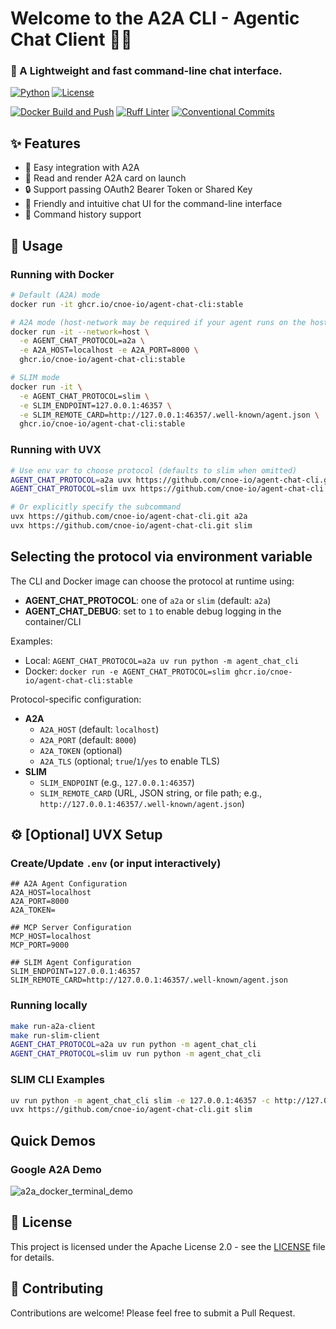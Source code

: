 # Welcome to the A2A CLI - Agentic Chat Client 🤖💬

### **🚀 A Lightweight and fast command-line chat interface.**

[![Python](https://img.shields.io/badge/python-3.13%2B-blue.svg)](https://www.python.org/)
[![License](https://img.shields.io/badge/License-Apache%202.0-blue)](LICENSE)

[![Docker Build and Push](https://github.com/cnoe-io/agent-chat-cli/actions/workflows/docker-build-publish.yml/badge.svg)](https://github.com/cnoe-io/agent-chat-cli/actions/workflows/docker-build-publish.yml) [![Ruff Linter](https://github.com/cnoe-io/agent-chat-cli/actions/workflows/lint.yml/badge.svg)](https://github.com/cnoe-io/agent-chat-cli/actions/workflows/lint.yml) [![Conventional Commits](https://github.com/cnoe-io/agent-chat-cli/actions/workflows/conventional_commits.yml/badge.svg)](https://github.com/cnoe-io/agent-chat-cli/actions/workflows/conventional_commits.yml)

## ✨ Features

- 🔌 Easy integration with A2A
- 🔗 Read and render A2A card on launch
- 🔒 Support passing OAuth2 Bearer Token or Shared Key
- 💬 Friendly and intuitive chat UI for the command-line interface
- 🔄 Command history support

## 🚀 Usage

### Running with Docker

```bash
# Default (A2A) mode
docker run -it ghcr.io/cnoe-io/agent-chat-cli:stable

# A2A mode (host-network may be required if your agent runs on the host)
docker run -it --network=host \
  -e AGENT_CHAT_PROTOCOL=a2a \
  -e A2A_HOST=localhost -e A2A_PORT=8000 \
  ghcr.io/cnoe-io/agent-chat-cli:stable

# SLIM mode
docker run -it \
  -e AGENT_CHAT_PROTOCOL=slim \
  -e SLIM_ENDPOINT=127.0.0.1:46357 \
  -e SLIM_REMOTE_CARD=http://127.0.0.1:46357/.well-known/agent.json \
  ghcr.io/cnoe-io/agent-chat-cli:stable
```

### Running with UVX

```bash
# Use env var to choose protocol (defaults to slim when omitted)
AGENT_CHAT_PROTOCOL=a2a uvx https://github.com/cnoe-io/agent-chat-cli.git
AGENT_CHAT_PROTOCOL=slim uvx https://github.com/cnoe-io/agent-chat-cli.git

# Or explicitly specify the subcommand
uvx https://github.com/cnoe-io/agent-chat-cli.git a2a
uvx https://github.com/cnoe-io/agent-chat-cli.git slim
```

## Selecting the protocol via environment variable

The CLI and Docker image can choose the protocol at runtime using:

- **AGENT_CHAT_PROTOCOL**: one of `a2a` or `slim` (default: `a2a`)
- **AGENT_CHAT_DEBUG**: set to `1` to enable debug logging in the container/CLI

Examples:

- Local: `AGENT_CHAT_PROTOCOL=a2a uv run python -m agent_chat_cli`
- Docker: `docker run -e AGENT_CHAT_PROTOCOL=slim ghcr.io/cnoe-io/agent-chat-cli:stable`

Protocol-specific configuration:

- **A2A**
  - `A2A_HOST` (default: `localhost`)
  - `A2A_PORT` (default: `8000`)
  - `A2A_TOKEN` (optional)
  - `A2A_TLS` (optional; `true`/`1`/`yes` to enable TLS)
- **SLIM**
  - `SLIM_ENDPOINT` (e.g., `127.0.0.1:46357`)
  - `SLIM_REMOTE_CARD` (URL, JSON string, or file path; e.g., `http://127.0.0.1:46357/.well-known/agent.json`)

## ⚙️ [Optional] UVX Setup

### Create/Update `.env` (or input interactively)

```env
## A2A Agent Configuration
A2A_HOST=localhost
A2A_PORT=8000
A2A_TOKEN=

## MCP Server Configuration
MCP_HOST=localhost
MCP_PORT=9000

## SLIM Agent Configuration
SLIM_ENDPOINT=127.0.0.1:46357
SLIM_REMOTE_CARD=http://127.0.0.1:46357/.well-known/agent.json
```

### Running locally

```bash
make run-a2a-client
make run-slim-client
AGENT_CHAT_PROTOCOL=a2a uv run python -m agent_chat_cli
AGENT_CHAT_PROTOCOL=slim uv run python -m agent_chat_cli
```

### SLIM CLI Examples

```bash
uv run python -m agent_chat_cli slim -e 127.0.0.1:46357 -c http://127.0.0.1:46357/.well-known/agent.json
uvx https://github.com/cnoe-io/agent-chat-cli.git slim
```

## Quick Demos

### Google A2A Demo

![a2a_docker_terminal_demo](https://github.com/user-attachments/assets/2a84fd6b-102f-425b-8312-501b47c11e81)

## 📄 License

This project is licensed under the Apache License 2.0 - see the [LICENSE](LICENSE) file for details.

## 👥 Contributing

Contributions are welcome! Please feel free to submit a Pull Request.
